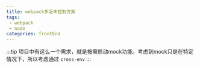 ```yaml
---
title: webpack多版本控制方案
tags:
 - webpack
 - node
categories: frontEnd
---
```


:::tip
项目中有这么一个需求，就是按需启动mock功能。考虑到mock只是在特定情况下，所以考虑通过 `cross-env`
:::

<!-- more -->